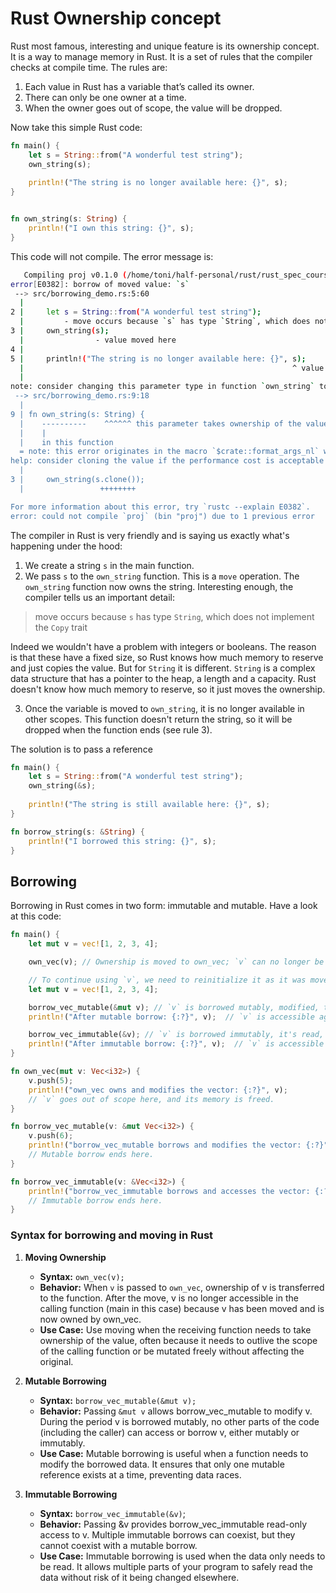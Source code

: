 # Rust Ownership concept

Rust most famous, interesting and unique feature is its ownership concept. 
It is a way to manage memory in Rust. 
It is a set of rules that the compiler checks at compile time. The rules are:

1. Each value in Rust has a variable that’s called its owner.
2. There can only be one owner at a time.
3. When the owner goes out of scope, the value will be dropped.


Now take this simple Rust code:

~~~rust
fn main() {
	let s = String::from("A wonderful test string");
	own_string(s);
	
	println!("The string is no longer available here: {}", s);
}


fn own_string(s: String) {
	println!("I own this string: {}", s);
}
~~~

This code will not compile. The error message is:

~~~sh 
   Compiling proj v0.1.0 (/home/toni/half-personal/rust/rust_spec_coursera/rust-specialization-course1-foundamentals/week2/3-functions/proj)
error[E0382]: borrow of moved value: `s`
 --> src/borrowing_demo.rs:5:60
  |
2 |     let s = String::from("A wonderful test string");
  |         - move occurs because `s` has type `String`, which does not implement the `Copy` trait
3 |     own_string(s);
  |                - value moved here
4 |     
5 |     println!("The string is no longer available here: {}", s);
  |                                                            ^ value borrowed here after move
  |
note: consider changing this parameter type in function `own_string` to borrow instead if owning the value isn't necessary
 --> src/borrowing_demo.rs:9:18
  |
9 | fn own_string(s: String) {
  |    ----------    ^^^^^^ this parameter takes ownership of the value
  |    |
  |    in this function
  = note: this error originates in the macro `$crate::format_args_nl` which comes from the expansion of the macro `println` (in Nightly builds, run with -Z macro-backtrace for more info)
help: consider cloning the value if the performance cost is acceptable
  |
3 |     own_string(s.clone());
  |                 ++++++++

For more information about this error, try `rustc --explain E0382`.
error: could not compile `proj` (bin "proj") due to 1 previous error
~~~

The compiler in Rust is very friendly and is saying us exactly what's happening under the hood:

1. We create a string `s` in the main function.
2. We pass `s` to the `own_string` function. This is a `move` operation. The `own_string` function now owns the string.
Interesting enough, the compiler tells us an important detail:
> move occurs because `s` has type `String`, which does not implement the `Copy` trait

Indeed we wouldn't have a problem with integers or booleans. The reason is that these
have a fixed size, so Rust knows how much memory to reserve and just copies the value. But
for `String` it is different. `String` is a complex data structure that has a pointer to the heap, 
a length and a capacity. 
Rust doesn't know how much memory to reserve, so it just moves the ownership.

3. Once the variable is moved to `own_string`, it is no longer available in other scopes. This function
doesn't return the string, so it will be dropped when the function ends (see rule 3).

The solution is to pass a reference

~~~rust
fn main() {
	let s = String::from("A wonderful test string");
	own_string(&s);
	
	println!("The string is still available here: {}", s);
}

fn borrow_string(s: &String) {
	println!("I borrowed this string: {}", s);
}
~~~

## Borrowing

Borrowing in Rust comes in two form: immutable and mutable.
Have a look at this code:

~~~rust
fn main() {
	let mut v = vec![1, 2, 3, 4];

	own_vec(v); // Ownership is moved to own_vec; `v` can no longer be used in `main` after this point.

	// To continue using `v`, we need to reinitialize it as it was moved in the `own_vec` function.
	let mut v = vec![1, 2, 3, 4];

	borrow_vec_mutable(&mut v); // `v` is borrowed mutably, modified, then the borrow ends.
	println!("After mutable borrow: {:?}", v);  // `v` is accessible again, showing all changes.

	borrow_vec_immutable(&v); // `v` is borrowed immutably, it's read, but not modified.
	println!("After immutable borrow: {:?}", v);  // `v` is accessible again, unchanged.
}

fn own_vec(mut v: Vec<i32>) {
	v.push(5);
	println!("own_vec owns and modifies the vector: {:?}", v);
	// `v` goes out of scope here, and its memory is freed.
}

fn borrow_vec_mutable(v: &mut Vec<i32>) {
	v.push(6);
	println!("borrow_vec_mutable borrows and modifies the vector: {:?}", v);
	// Mutable borrow ends here.
}

fn borrow_vec_immutable(v: &Vec<i32>) {
	println!("borrow_vec_immutable borrows and accesses the vector: {:?}", v);
	// Immutable borrow ends here.
}
~~~

### Syntax for borrowing and moving in Rust

1. **Moving Ownership**

   - **Syntax:** `own_vec(v);`
   - **Behavior:** When `v` is passed to `own_vec`, ownership of v is transferred to the function. 
	 After the move, v is no longer accessible in the calling function (main in this case) because v 
	 has been moved and is now owned by own_vec.
   - **Use Case:** Use moving when the receiving function needs to take ownership of the value, 
	 often because it needs to outlive the scope of the calling function or be mutated freely 
	 without affecting the original.

2. **Mutable Borrowing**

   - **Syntax:** `borrow_vec_mutable(&mut v);`
   - **Behavior:** Passing `&mut v` allows borrow_vec_mutable to modify v. 
	 During the period v is borrowed mutably, no other parts of the code (including the caller) 
	 can access or borrow v, either mutably or immutably.
   - **Use Case:** Mutable borrowing is useful when a function needs to modify the borrowed data. 
	 It ensures that only one mutable reference exists at a time, preventing data races.

3. **Immutable Borrowing**

   - **Syntax:** `borrow_vec_immutable(&v)`;
   - **Behavior:** Passing &v provides borrow_vec_immutable read-only access to v. 
	 Multiple immutable borrows can coexist, but they cannot coexist with a mutable borrow.
   - **Use Case:** Immutable borrowing is used when the data only needs to be read. 
	 It allows multiple parts of your program to safely read the data without risk of it 
	 being changed elsewhere.
